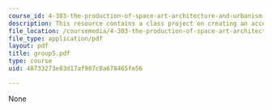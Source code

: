 ```yaml
---
course_id: 4-303-the-production-of-space-art-architecture-and-urbanism-in-dialogue-fall-2006
description: This resource contains a class project on creating an accessible environment.
file_location: /coursemedia/4-303-the-production-of-space-art-architecture-and-urbanism-in-dialogue-fall-2006/48733273e83d17af907c8a678465fe56_group5.pdf
file_type: application/pdf
layout: pdf
title: group5.pdf
type: course
uid: 48733273e83d17af907c8a678465fe56

---
```

None